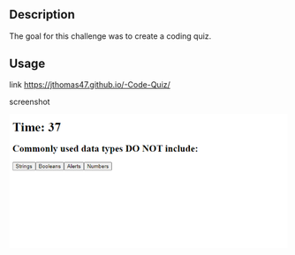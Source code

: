 # <Advanced CSS Challenge: Professional Portfolio>

## Description

The goal for this challenge was to create a coding quiz. 

## Usage

link
https://jthomas47.github.io/-Code-Quiz/

screenshot 

![Screenshot](./assets/images/code-quiz.PNG)
